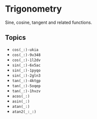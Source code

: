 # Trigonometry

Sine, cosine, tangent and related functions.

## Topics

- ``cos(_:)-ukia``
- ``cos(_:)-9v348``
- ``cos(_:)-1l2dv``
- ``sin(_:)-6x5ac``
- ``sin(_:)-1pyqo``
- ``sin(_:)-2gln3``
- ``tan(_:)-4ktgp``
- ``tan(_:)-5oqep``
- ``tan(_:)-1hvzv``
- ``acos(_:)``
- ``asin(_:)``
- ``atan(_:)``
- ``atan2(_:_:)``
